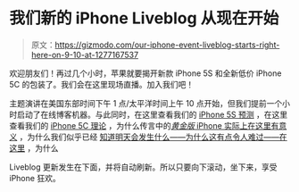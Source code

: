 # 我们新的 iPhone Liveblog 从现在开始

> 原文：<https://gizmodo.com/our-iphone-event-liveblog-starts-right-here-on-9-10-at-1277167537>

欢迎朋友们！再过几个小时，苹果就要揭开新款 iPhone 5S 和全新低价 iPhone 5C 的包装了。我们会在这里现场直播。加入我们吧！



主题演讲在美国东部时间下午 1 点/太平洋时间上午 10 点开始，但我们提前一个小时启动了在线博客机器。与此同时，在这里查看我们的 [iPhone 5S 预测](http://bit.ly/14yuQiX) ，在这里查看我们的 [iPhone 5C 理论](http://bit.ly/1bzBXwP) ，为什么传言中的[*黄金版* iPhone 实际上在这里有意义](http://bit.ly/1bMT8uT) ，为什么我们似乎已经 [知道明天会发生什么——为什么这有点令人难过——在这里](http://bit.ly/1diueq3) ，为什么

Liveblog 更新发生在下面，并将自动刷新。所以只要向下滚动，坐下来，享受 iPhone 狂欢。
